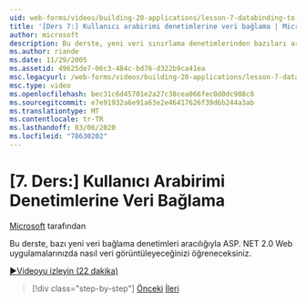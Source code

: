 ```yaml
---
uid: web-forms/videos/building-20-applications/lesson-7-databinding-to-user-interface-controls
title: '[Ders 7:] Kullanıcı arabirimi denetimlerine veri bağlama | Microsoft Docs'
author: microsoft
description: Bu derste, yeni veri sınırlama denetimlerinden bazıları aracılığıyla ASP.NET&#160;2,0 Web uygulamalarınızda verileri görüntülemeyi öğreneceksiniz.
ms.author: riande
ms.date: 11/29/2005
ms.assetid: 49625de7-06c3-484c-bd76-d322b9ca41ea
msc.legacyurl: /web-forms/videos/building-20-applications/lesson-7-databinding-to-user-interface-controls
msc.type: video
ms.openlocfilehash: bec31c6d45701e2a27c38cea066fec0d0dc908c8
ms.sourcegitcommit: e7e91932a6e91a63e2e46417626f39d6b244a3ab
ms.translationtype: MT
ms.contentlocale: tr-TR
ms.lasthandoff: 03/06/2020
ms.locfileid: "78630202"
---
```

# <a name="lesson-7-databinding-to-user-interface-controls"></a>[7. Ders:] Kullanıcı Arabirimi Denetimlerine Veri Bağlama

[Microsoft](https://github.com/microsoft) tarafından

Bu derste, bazı yeni veri bağlama denetimleri aracılığıyla ASP. NET 2.0 Web uygulamalarınızda nasıl veri görüntüleyeceğinizi öğreneceksiniz.

[&#9654;Videoyu izleyin (22 dakika)](https://channel9.msdn.com/Blogs/ASP-NET-Site-Videos/lesson-7-databinding-to-user-interface-controls)

> [!div class="step-by-step"]
> [Önceki](lesson-6-working-with-stylesheets-and-master-pages.md)
> [İleri](lesson-8-working-with-the-gridview-and-formview.md)
